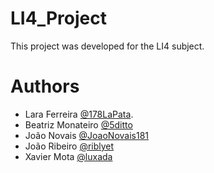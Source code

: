 # LI4_Project

This project was developed for the LI4 subject. 

# Authors

- Lara Ferreira [@178LaPata](https://github.com/178LaPata).
- Beatriz Monateiro [@5ditto](https://github.com/5ditto)
- João Novais [@JoaoNovais181](https://github.com/JoaoNovais181)
- João Ribeiro [@riblyet](https://github.com/riblyet)
- Xavier Mota [@luxada](https://github.com/luxada)

